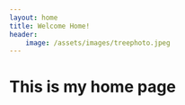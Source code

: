 ```yaml
---
layout: home
title: Welcome Home!
header:
    image: /assets/images/treephoto.jpeg
---
```


# This is my home page
